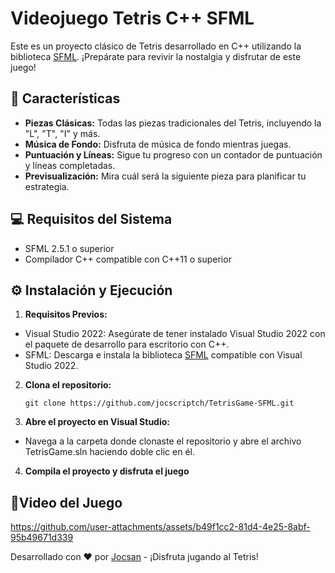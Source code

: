 
# Videojuego Tetris C++ SFML

Este es un proyecto clásico de Tetris desarrollado en C++ utilizando la biblioteca [SFML](https://www.sfml-dev.org/). ¡Prepárate para revivir la nostalgia y disfrutar de este juego!


## 🚀 Características
- **Piezas Clásicas:** Todas las piezas tradicionales del Tetris, incluyendo la "L", "T", "I" y más.
- **Música de Fondo:** Disfruta de música de fondo mientras juegas.
- **Puntuación y Líneas:** Sigue tu progreso con un contador de puntuación y líneas completadas.
- **Previsualización:** Mira cuál será la siguiente pieza para planificar tu estrategia.
##  💻 Requisitos del Sistema
- SFML 2.5.1 o superior
- Compilador C++ compatible con C++11 o superior
## ⚙️ Instalación y Ejecución

1. **Requisitos Previos:**

- Visual Studio 2022: Asegúrate de tener instalado Visual Studio 2022 con el paquete de desarrollo para escritorio con C++.
- SFML: Descarga e instala la biblioteca [SFML](https://www.sfml-dev.org/) compatible con Visual Studio 2022.

2. **Clona el repositorio:**

   ```git clone https://github.com/jocscriptch/TetrisGame-SFML.git```

3. **Abre el proyecto en Visual Studio:**

- Navega a la carpeta donde clonaste el repositorio y abre el archivo TetrisGame.sln haciendo doble clic en él.

4. **Compila el proyecto y disfruta el juego**
## 🎥Video del Juego


https://github.com/user-attachments/assets/b49f1cc2-81d4-4e25-8abf-95b49671d339



Desarrollado con ❤️ por [Jocsan](https://github.com/jocscriptch) - ¡Disfruta jugando al Tetris!

